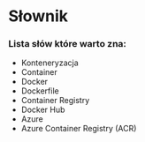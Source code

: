 # Słownik
### Lista słów które warto zna:
* Konteneryzacja
* Container
* Docker
* Dockerfile
* Container Registry
* Docker Hub
* Azure
* Azure Container Registry (ACR)